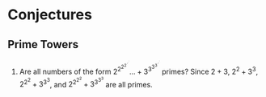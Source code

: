 # Conjectures

## Prime Towers
1. Are all numbers of the form $2^{2^{2^{2^{{\cdot}^{{\cdot}^{\cdot}}}}}}...+3^{3^{3^{3^{{\cdot}^{{\cdot}^{\cdot}}}}}}$ primes? Since $2+3$, $2^{2}+3^{3}$, $2^{2^2}+3^{3^3}$, and $2^{2^{2^2}}+3^{3^{3^3}}$ are all primes.
